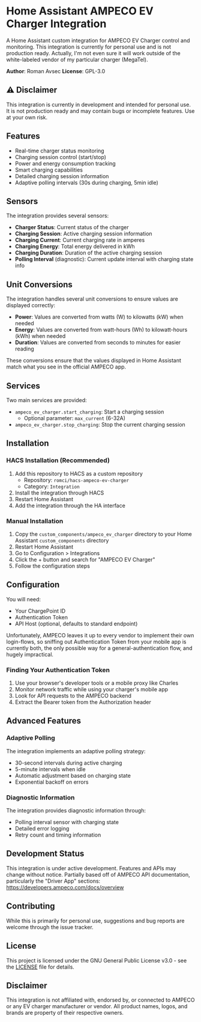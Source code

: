 # Home Assistant AMPECO EV Charger Integration

A Home Assistant custom integration for AMPECO EV Charger control and monitoring. This integration is currently for personal use and is not production ready. Actually, I'm not even sure it will work outside of the white-labeled vendor of my particular charger (MegaTel).

**Author**: Roman Avsec
**License**: GPL-3.0

## ⚠️ Disclaimer

This integration is currently in development and intended for personal use. It is not production ready and may contain bugs or incomplete features. Use at your own risk.

## Features

- Real-time charger status monitoring
- Charging session control (start/stop)
- Power and energy consumption tracking
- Smart charging capabilities
- Detailed charging session information
- Adaptive polling intervals (30s during charging, 5min idle)

## Sensors

The integration provides several sensors:
- **Charger Status**: Current status of the charger
- **Charging Session**: Active charging session information
- **Charging Current**: Current charging rate in amperes
- **Charging Energy**: Total energy delivered in kWh
- **Charging Duration**: Duration of the active charging session
- **Polling Interval** (diagnostic): Current update interval with charging state info

## Unit Conversions

The integration handles several unit conversions to ensure values are displayed correctly:

- **Power**: Values are converted from watts (W) to kilowatts (kW) when needed
- **Energy**: Values are converted from watt-hours (Wh) to kilowatt-hours (kWh) when needed
- **Duration**: Values are converted from seconds to minutes for easier reading

These conversions ensure that the values displayed in Home Assistant match what you see in the official AMPECO app.

## Services

Two main services are provided:
- `ampeco_ev_charger.start_charging`: Start a charging session
  - Optional parameter: `max_current` (6-32A)
- `ampeco_ev_charger.stop_charging`: Stop the current charging session

## Installation

### HACS Installation (Recommended)
1. Add this repository to HACS as a custom repository
   - Repository: `romci/hacs-ampeco-ev-charger`
   - Category: `Integration`
2. Install the integration through HACS
3. Restart Home Assistant
4. Add the integration through the HA interface

### Manual Installation
1. Copy the `custom_components/ampeco_ev_charger` directory to your Home Assistant `custom_components` directory
2. Restart Home Assistant
3. Go to Configuration > Integrations
4. Click the + button and search for "AMPECO EV Charger"
5. Follow the configuration steps

## Configuration

You will need:
- Your ChargePoint ID
- Authentication Token
- API Host (optional, defaults to standard endpoint)

Unfortunately, AMPECO leaves it up to every vendor to implement their own login-flows, so sniffing out Authentication Token from your mobile app is currently both, the only possible way for a general-authentication flow, and hugely impractical.

### Finding Your Authentication Token
1. Use your browser's developer tools or a mobile proxy like Charles
2. Monitor network traffic while using your charger's mobile app
3. Look for API requests to the AMPECO backend
4. Extract the Bearer token from the Authorization header

## Advanced Features

### Adaptive Polling
The integration implements an adaptive polling strategy:
- 30-second intervals during active charging
- 5-minute intervals when idle
- Automatic adjustment based on charging state
- Exponential backoff on errors

### Diagnostic Information
The integration provides diagnostic information through:
- Polling interval sensor with charging state
- Detailed error logging
- Retry count and timing information

## Development Status

This integration is under active development. Features and APIs may change without notice. Partially based off of AMPECO API documentation, particularly the "Driver App" sections: https://developers.ampeco.com/docs/overview

## Contributing

While this is primarily for personal use, suggestions and bug reports are welcome through the issue tracker.

## License

This project is licensed under the GNU General Public License v3.0 - see the [LICENSE](LICENSE) file for details.

## Disclaimer

This integration is not affiliated with, endorsed by, or connected to AMPECO or any EV charger manufacturer or vendor. All product names, logos, and brands are property of their respective owners.
